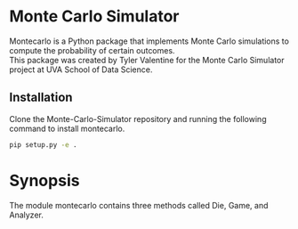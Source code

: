 # Monte Carlo Simulator 

Montecarlo is a Python package that implements Monte Carlo simulations to compute the probability of certain outcomes. \
This package was created by Tyler Valentine for the Monte Carlo Simulator project at UVA School of Data Science. 

## Installation

Clone the Monte-Carlo-Simulator repository and running the following command to install montecarlo. 

```bash
pip setup.py -e . 
```

# Synopsis 

The module montecarlo contains three methods called Die, Game, and Analyzer. 


